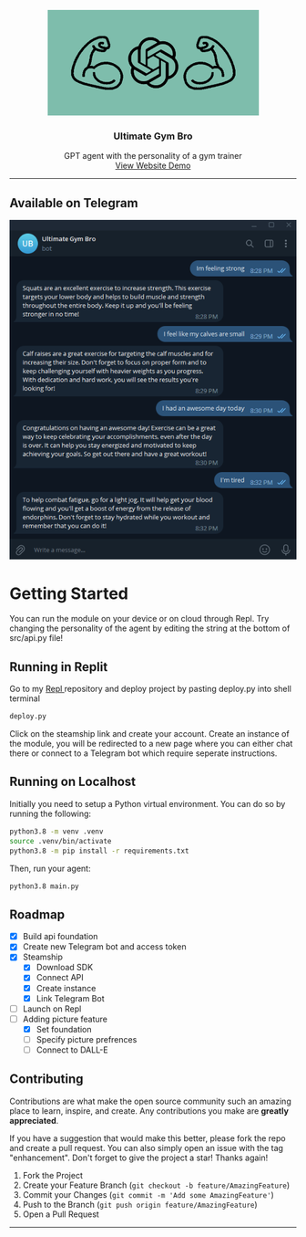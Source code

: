 <br />
<div align="center">
  <a href="https://github.com/github_username/repo_name">
    <img src="assets/logo_2.0.png" alt="Logo" width="371" height="185">
  </a>

<h3 align="center">Ultimate Gym Bro</h3>

  <p align="center">
      GPT agent with the personality of a gym trainer
    <br />
    <a href="https://hmolavi.com/ultimate-gym-bro-chat/">View Website Demo</a>
  </p>
</div>
<div align="center">
</div>

----
## Available on Telegram

<div align="center">
  <img src="assets/telegram_chat.png">
</div>

# Getting Started
You can run the module on your device or on cloud through Repl. Try changing the personality of the agent by editing the string at the bottom of src/api.py file!

## Running in Replit
Go to my <a href="https://replit.com/@hmolavi/ultimate-gym-bro">Repl </a> repository and deploy project by pasting deploy.py into shell terminal
``` bash
deploy.py
```
Click on the steamship link and create your account. Create an instance of the module, you will be redirected to a new page where you can either chat there or connect to a Telegram bot which require seperate instructions.
## Running on Localhost
Initially you need to setup a Python virtual environment. You can do so by running the following:
```bash
python3.8 -m venv .venv
source .venv/bin/activate
python3.8 -m pip install -r requirements.txt
```
Then, run your agent:
```bash
python3.8 main.py
```

## Roadmap
- [x] Build api foundation
- [x] Create new Telegram bot and access token
- [x] Steamship
  - [x] Download SDK
  - [x] Connect API
  - [x] Create instance
  - [x] Link Telegram Bot
- [ ] Launch on Repl
- [ ] Adding picture feature
  - [x] Set foundation
  - [ ] Specify picture prefrences
  - [ ] Connect to DALL-E
     
## Contributing
Contributions are what make the open source community such an amazing place to learn, inspire, and create. Any contributions you make are **greatly appreciated**.

If you have a suggestion that would make this better, please fork the repo and create a pull request. You can also simply open an issue with the tag "enhancement".
Don't forget to give the project a star! Thanks again!

1. Fork the Project
2. Create your Feature Branch (`git checkout -b feature/AmazingFeature`)
3. Commit your Changes (`git commit -m 'Add some AmazingFeature'`)
4. Push to the Branch (`git push origin feature/AmazingFeature`)
5. Open a Pull Request

----
